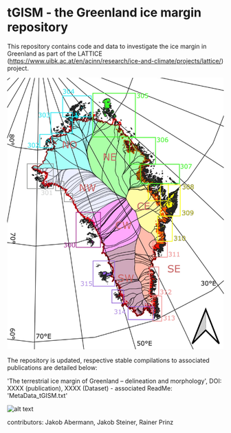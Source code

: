 # tGISM - the Greenland ice margin repository

This repository contains code and data to investigate the ice margin in Greenland as part of the LATTICE (https://www.uibk.ac.at/en/acinn/research/ice-and-climate/projects/lattice/) project.


 ![alt text](https://github.com/fidelsteiner/tGISM/blob/master/FigureS4.jpg?raw=true)

The repository is updated, respective stable compilations to associated publications are detailed below:

'The terrestrial ice margin of Greenland – delineation and morphology', DOI: XXXX (publication), XXXX (Dataset) - associated ReadMe: 'MetaData_tGISM.txt'

 ![alt text](https://github.com/fidelsteiner/tGISM/blob/master/P8298430.JPG?raw=true)

contributors: Jakob Abermann, Jakob Steiner, Rainer Prinz
